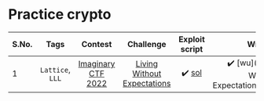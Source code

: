 # Practice crypto

| S.No. | Tags                        | Contest                                    | Challenge     | Exploit script | WriteUp |
|-------|:---------------------------:|:------------------------------------------:|:-------------:|:--------------:|:-------:|
|   1   | `Lattice`, `LLL`  | [Imaginary CTF 2022](https://ctftime.org/event/1670) | [Living Without Expectations](./src/Living%20Without%20Expectations/challenge/) | :heavy_check_mark: [sol](./src/Living%20Without%20Expectations/sol.py) | :heavy_check_mark: [wu](./src/Living Without Expectations/README.md) |
